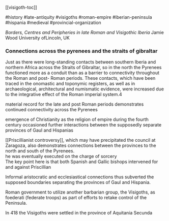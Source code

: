 [[visigoth-toc]]

#history #late-antiquity #visigoths #roman-empire #iberian-peninsula #hispania #medieval #provincial-organization   

*Borders, Centres and Peripheries in late Roman and Visigothic Iberia*
Jamie Wood University ofLincoln, UK  

### Connections across the pyrenees and the straits of gibraltar

Just as there were long-standing contacts between southern Iberia and northern Africa across the Straits of Gibraltar, so in the north the Pyrenees functioned more as a conduit than as a barrier to connectivity throughout the Roman and post- Roman periods. These contacts, which have been traced in the onomastic and toponymic registers, as well as in archaeological, architectural and numismatic evidence, were increased due to the integrative effect of the Roman imperial system.4  

material record for the late and post Roman periods demonstrates continued connectivity across the Pyrenees  

emergence of Christianity as the religion of empire during the fourth century occasioned further interactions between the supposedly separate provinces of Gaul and Hispanias  

[[Priscillianist controversy]], which may have precipitated the council at Zaragoza, also demonstrates connections between the provinces to the north and south of the Pyrenees.  
he was eventually executed on the charge of sorcery  
The key point here is that both Spanish and Gallic bishops intervened for and against Priscillian  

Informal aristocratic and ecclesiastical connections thus subverted the supposed boundaries separating the provinces of Gaul and Hispania.  

Roman government to utilize another barbarian group, the Visigoths, as foederati (federate troops) as part of efforts to retake control of the Peninsula.  

In 418 the Visigoths were settled in the province of Aquitania Secunda




